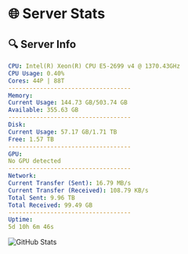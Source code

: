 # 🌐 Server Stats
## 🔍 Server Info
```yaml
CPU: Intel(R) Xeon(R) CPU E5-2699 v4 @ 1370.43GHz
CPU Usage: 0.40%
Cores: 44P | 88T
-----------------------------------
Memory:
Current Usage: 144.73 GB/503.74 GB
Available: 355.63 GB
-----------------------------------
Disk:
Current Usage: 57.17 GB/1.71 TB
Free: 1.57 TB
-----------------------------------
GPU:
No GPU detected
-----------------------------------
Network:
Current Transfer (Sent): 16.79 MB/s
Current Transfer (Received): 108.79 KB/s
Total Sent: 9.96 TB
Total Received: 99.49 GB
-----------------------------------
Uptime:
5d 10h 6m 46s
```
![GitHub Stats](https://img.shields.io/badge/Updated-2025-03-13_07:29:35-blue)